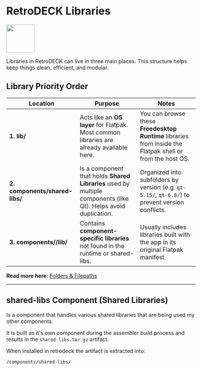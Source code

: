 # RetroDECK Libraries


<img src="../../../wiki_icons/pixelitos/folder-red-activities.png" width="75">

Libraries in RetroDECK can live in three main places. This structure helps keep things clean, efficient, and modular.

## Library Priority Order

| Location                        | Purpose                                                                                          | Notes                                                                                          |
|--------------------------------|--------------------------------------------------------------------------------------------------|------------------------------------------------------------------------------------------------|
| **1. lib/** | Acts like an **OS layer** for Flatpak. Most common libraries are already available here.         | You can browse these **Freedesktop Runtime** libraries from inside the Flatpak shell or from the host OS.                       |
| **2. components/shared-libs/**     | Is a component that holds **Shared Libraries** used by multiple components (like Qt). Helps avoid duplication.        | Organized into subfolders by version (e.g. `qt-5.15/`, `qt-6.8/`) to prevent version conflicts.       |
| **3. components/<component>/lib/**   | Contains **component-specific libraries** not found in the runtime or shared-libs.               | Usually includes libraries built with the app in its original Flatpak manifest.                |

**Read more here:** [Folders & Filepaths](../general/folders-filepaths.md)

---


## shared-libs Component (Shared Libraries)

Is a component that handles various shared libraries that are being used my other components. 

It is built as it's own component during the assembler build process and results in the `shared-libs.tar.gz` artifact.

When installed in retrodeck the artifact is extracted into:

`/components/shared-libs/`
